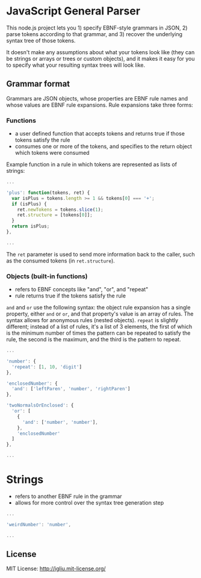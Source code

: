 JavaScript General Parser
===

This node.js project lets you 1) specify EBNF-style grammars in JSON, 2) parse tokens according to that grammar, and 3) recover the underlying syntax tree of those tokens.

It doesn't make any assumptions about what your tokens look like (they can be strings or arrays or trees or custom objects), and it makes it easy for you to specify what your resulting syntax trees will look like.

## Grammar format
Grammars are JSON objects, whose properties are EBNF rule names and whose values are EBNF rule expansions. Rule expansions take three forms:

### Functions
  * a user defined function that accepts tokens and returns true if those tokens satisfy the rule
  * consumes one or more of the tokens, and specifies to the return object which tokens were consumed

Example function in a rule in which tokens are represented as lists of strings:
```javascript
...

'plus': function(tokens, ret) {
  var isPlus = tokens.length >= 1 && tokens[0] === '+';
  if (isPlus) {
    ret.newTokens = tokens.slice(1);
    ret.structure = [tokens[0]];
  }
  return isPlus;
},

...
```
The `ret` parameter is used to send more information back to the caller, such as the consumed tokens (in `ret.structure`).

### Objects (built-in functions)
  * refers to EBNF concepts like "and", "or", and "repeat"
  * rule returns true if the tokens satisfy the rule

`and` and `or` use the following syntax: the object rule expansion has a single property, either `and` or `or`, and that property's value is an array of rules. The syntax allows for anonymous rules (nested objects). `repeat` is slightly different; instead of a list of rules, it's a list of 3 elements, the first of which is the minimum number of times the pattern can be repeated to satisfy the rule, the second is the maximum, and the third is the pattern to repeat.
```javascript
...

'number': {
  'repeat': [1, 10, 'digit']
},

'enclosedNumber': {
  'and': ['leftParen', 'number', 'rightParen']
},

'twoNormalsOrEnclosed': {
  'or': [
    {
      'and': ['number', 'number'],
    },
    'enclosedNumber'
  ]
},

...
```

# Strings
  * refers to another EBNF rule in the grammar
  * allows for more control over the syntax tree generation step
```javascript
...

'weirdNumber': 'number',

...
```

## License
MIT License: http://igliu.mit-license.org/
